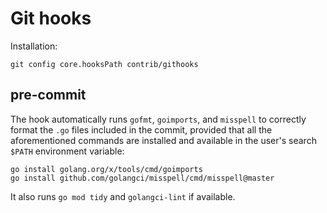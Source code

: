 # Git hooks

Installation:

```
git config core.hooksPath contrib/githooks
```

## pre-commit

The hook automatically runs `gofmt`, `goimports`, and `misspell` to correctly
format the `.go` files included in the commit, provided that all the
aforementioned commands are installed and available in the user's search `$PATH`
environment variable:

```
go install golang.org/x/tools/cmd/goimports
go install github.com/golangci/misspell/cmd/misspell@master
```

It also runs `go mod tidy` and `golangci-lint` if available.
